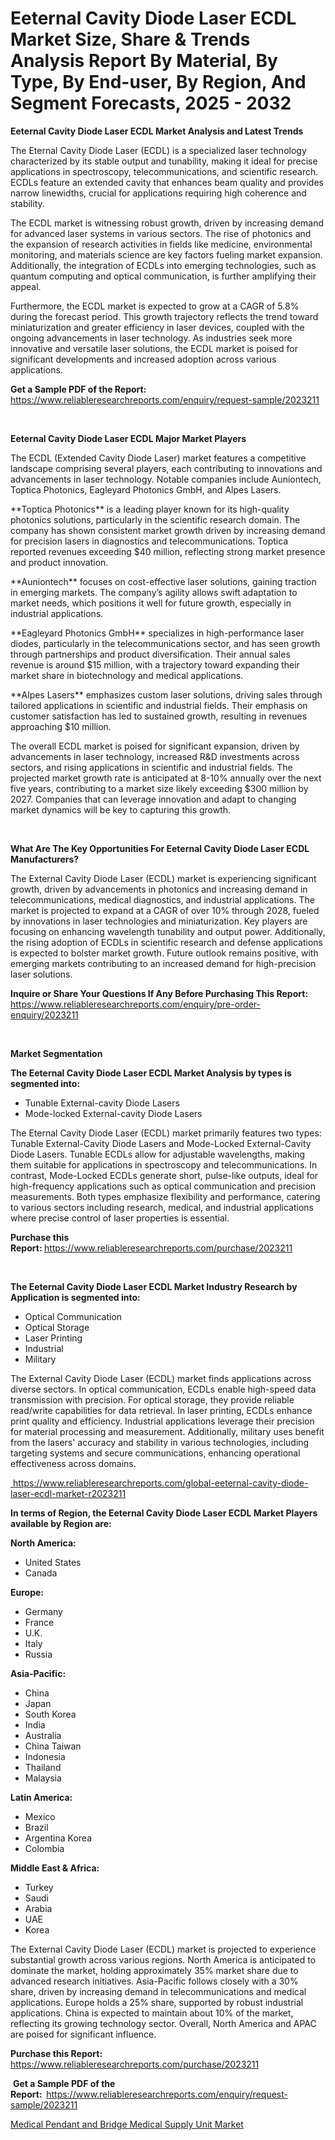 <p><h1>Eeternal Cavity Diode Laser ECDL Market Size, Share & Trends Analysis Report By Material, By Type, By End-user, By Region, And Segment Forecasts, 2025 - 2032</h1></p><p><strong>Eeternal Cavity Diode Laser ECDL Market Analysis and Latest Trends</strong></p>
<p><p>The Eternal Cavity Diode Laser (ECDL) is a specialized laser technology characterized by its stable output and tunability, making it ideal for precise applications in spectroscopy, telecommunications, and scientific research. ECDLs feature an extended cavity that enhances beam quality and provides narrow linewidths, crucial for applications requiring high coherence and stability.</p><p>The ECDL market is witnessing robust growth, driven by increasing demand for advanced laser systems in various sectors. The rise of photonics and the expansion of research activities in fields like medicine, environmental monitoring, and materials science are key factors fueling market expansion. Additionally, the integration of ECDLs into emerging technologies, such as quantum computing and optical communication, is further amplifying their appeal.</p><p>Furthermore, the ECDL market is expected to grow at a CAGR of 5.8% during the forecast period. This growth trajectory reflects the trend toward miniaturization and greater efficiency in laser devices, coupled with the ongoing advancements in laser technology. As industries seek more innovative and versatile laser solutions, the ECDL market is poised for significant developments and increased adoption across various applications.</p></p>
<p><strong>Get a Sample PDF of the Report:&nbsp;</strong> <a href="https://www.reliableresearchreports.com/enquiry/request-sample/2023211?utm_campaign=3056&utm_medium=2&utm_source=Github&utm_content=ia&utm_term=29032025&utm_id=eeternal-cavity-diode-laser-ecdl">https://www.reliableresearchreports.com/enquiry/request-sample/2023211</a></p>
<p>&nbsp;</p>
<p><strong>Eeternal Cavity Diode Laser ECDL Major Market Players</strong></p>
<p><p>The ECDL (Extended Cavity Diode Laser) market features a competitive landscape comprising several players, each contributing to innovations and advancements in laser technology. Notable companies include Auniontech, Toptica Photonics, Eagleyard Photonics GmbH, and Alpes Lasers.</p><p>**Toptica Photonics** is a leading player known for its high-quality photonics solutions, particularly in the scientific research domain. The company has shown consistent market growth driven by increasing demand for precision lasers in diagnostics and telecommunications. Toptica reported revenues exceeding $40 million, reflecting strong market presence and product innovation.</p><p>**Auniontech** focuses on cost-effective laser solutions, gaining traction in emerging markets. The company’s agility allows swift adaptation to market needs, which positions it well for future growth, especially in industrial applications.</p><p>**Eagleyard Photonics GmbH** specializes in high-performance laser diodes, particularly in the telecommunications sector, and has seen growth through partnerships and product diversification. Their annual sales revenue is around $15 million, with a trajectory toward expanding their market share in biotechnology and medical applications.</p><p>**Alpes Lasers** emphasizes custom laser solutions, driving sales through tailored applications in scientific and industrial fields. Their emphasis on customer satisfaction has led to sustained growth, resulting in revenues approaching $10 million.</p><p>The overall ECDL market is poised for significant expansion, driven by advancements in laser technology, increased R&D investments across sectors, and rising applications in scientific and industrial fields. The projected market growth rate is anticipated at 8-10% annually over the next five years, contributing to a market size likely exceeding $300 million by 2027. Companies that can leverage innovation and adapt to changing market dynamics will be key to capturing this growth.</p></p>
<p>&nbsp;</p>
<p><strong>What Are The Key Opportunities For Eeternal Cavity Diode Laser ECDL Manufacturers?</strong></p>
<p><p>The External Cavity Diode Laser (ECDL) market is experiencing significant growth, driven by advancements in photonics and increasing demand in telecommunications, medical diagnostics, and industrial applications. The market is projected to expand at a CAGR of over 10% through 2028, fueled by innovations in laser technologies and miniaturization. Key players are focusing on enhancing wavelength tunability and output power. Additionally, the rising adoption of ECDLs in scientific research and defense applications is expected to bolster market growth. Future outlook remains positive, with emerging markets contributing to an increased demand for high-precision laser solutions.</p></p>
<p><strong>Inquire or Share Your Questions If Any Before Purchasing This Report:</strong> <a href="https://www.reliableresearchreports.com/enquiry/pre-order-enquiry/2023211?utm_campaign=3056&utm_medium=2&utm_source=Github&utm_content=ia&utm_term=29032025&utm_id=eeternal-cavity-diode-laser-ecdl">https://www.reliableresearchreports.com/enquiry/pre-order-enquiry/2023211</a></p>
<p>&nbsp;</p>
<p><strong>Market Segmentation</strong></p>
<p><strong>The Eeternal Cavity Diode Laser ECDL Market Analysis by types is segmented into:</strong></p>
<p><ul><li>Tunable External-cavity Diode Lasers</li><li>Mode-locked External-cavity Diode Lasers</li></ul></p>
<p><p>The Eternal Cavity Diode Laser (ECDL) market primarily features two types: Tunable External-Cavity Diode Lasers and Mode-Locked External-Cavity Diode Lasers. Tunable ECDLs allow for adjustable wavelengths, making them suitable for applications in spectroscopy and telecommunications. In contrast, Mode-Locked ECDLs generate short, pulse-like outputs, ideal for high-frequency applications such as optical communication and precision measurements. Both types emphasize flexibility and performance, catering to various sectors including research, medical, and industrial applications where precise control of laser properties is essential.</p></p>
<p><strong>Purchase this Report:&nbsp;</strong><a href="https://www.reliableresearchreports.com/purchase/2023211?utm_campaign=3056&utm_medium=2&utm_source=Github&utm_content=ia&utm_term=29032025&utm_id=eeternal-cavity-diode-laser-ecdl">https://www.reliableresearchreports.com/purchase/2023211</a></p>
<p>&nbsp;</p>
<p><strong>The Eeternal Cavity Diode Laser ECDL Market Industry Research by Application is segmented into:</strong></p>
<p><ul><li>Optical Communication</li><li>Optical Storage</li><li>Laser Printing</li><li>Industrial</li><li>Military</li></ul></p>
<p><p>The External Cavity Diode Laser (ECDL) market finds applications across diverse sectors. In optical communication, ECDLs enable high-speed data transmission with precision. For optical storage, they provide reliable read/write capabilities for data retrieval. In laser printing, ECDLs enhance print quality and efficiency. Industrial applications leverage their precision for material processing and measurement. Additionally, military uses benefit from the lasers' accuracy and stability in various technologies, including targeting systems and secure communications, enhancing operational effectiveness across domains.</p></p>
<p><a href="https://www.reliableresearchreports.com/global-eeternal-cavity-diode-laser-ecdl-market-r2023211?utm_campaign=3056&utm_medium=2&utm_source=Github&utm_content=ia&utm_term=29032025&utm_id=eeternal-cavity-diode-laser-ecdl">&nbsp;https://www.reliableresearchreports.com/global-eeternal-cavity-diode-laser-ecdl-market-r2023211</a></p>
<p><strong>In terms of Region, the Eeternal Cavity Diode Laser ECDL Market Players available by Region are:</strong></p>
<p>
    <p> <strong> North America: </strong>
        <ul>
            <li>United States</li>
            <li>Canada</li>
        </ul>
        </p> 
    <p> <strong> Europe: </strong>
        <ul>
            <li>Germany</li>
            <li>France</li>
            <li>U.K.</li>
            <li>Italy</li>
            <li>Russia</li>
        </ul>
        </p> 
    <p> <strong> Asia-Pacific: </strong>
        <ul>
            <li>China</li>
            <li>Japan</li>
            <li>South Korea</li>
            <li>India</li>
            <li>Australia</li>
            <li>China Taiwan</li>
            <li>Indonesia</li>
            <li>Thailand</li>
            <li>Malaysia</li>
        </ul>
        </p> 
    <p> <strong> Latin America: </strong>
        <ul>
            <li>Mexico</li>
            <li>Brazil</li>
            <li>Argentina Korea</li>
            <li>Colombia</li>
        </ul>
        </p> 
    <p> <strong> Middle East & Africa: </strong>
        <ul>
            <li>Turkey</li>
            <li>Saudi</li>
            <li>Arabia</li>
            <li>UAE</li>
            <li>Korea</li>
        </ul>
    </p>
    </p>
<p><p>The External Cavity Diode Laser (ECDL) market is projected to experience substantial growth across various regions. North America is anticipated to dominate the market, holding approximately 35% market share due to advanced research initiatives. Asia-Pacific follows closely with a 30% share, driven by increasing demand in telecommunications and medical applications. Europe holds a 25% share, supported by robust industrial applications. China is expected to maintain about 10% of the market, reflecting its growing technology sector. Overall, North America and APAC are poised for significant influence.</p></p>
<p><strong>Purchase this Report: </strong><a href="https://www.reliableresearchreports.com/purchase/2023211?utm_campaign=3056&utm_medium=2&utm_source=Github&utm_content=ia&utm_term=29032025&utm_id=eeternal-cavity-diode-laser-ecdl">https://www.reliableresearchreports.com/purchase/2023211</a></p>
<p>&nbsp;<strong>Get a Sample PDF of the Report:&nbsp;&nbsp;</strong><a href="https://www.reliableresearchreports.com/enquiry/request-sample/2023211?utm_campaign=3056&utm_medium=2&utm_source=Github&utm_content=ia&utm_term=29032025&utm_id=eeternal-cavity-diode-laser-ecdl">https://www.reliableresearchreports.com/enquiry/request-sample/2023211</a></p>
<p><strong></strong></p>
<p><p><a href="https://github.com/memorirummy/Market-Research-Report-List-1/blob/main/medical-pendant-and-bridge-medical-supply-unit-market.md?utm_campaign=3056&utm_medium=2&utm_source=Github&utm_content=ia&utm_term=29032025&utm_id=eeternal-cavity-diode-laser-ecdl">Medical Pendant and Bridge Medical Supply Unit Market</a></p></p>